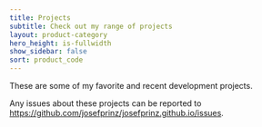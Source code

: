 ```yaml
---
title: Projects
subtitle: Check out my range of projects
layout: product-category
hero_height: is-fullwidth
show_sidebar: false
sort: product_code
---
```


These are some of my favorite and recent development projects.

Any issues about these projects can be reported to https://github.com/josefprinz/josefprinz.github.io/issues.
